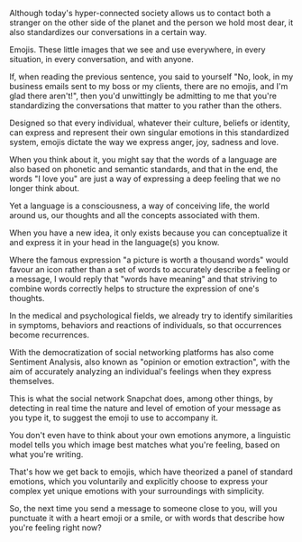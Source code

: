 Although today's hyper-connected society allows us to contact both a stranger on the other side of the planet and the person we hold most dear, it also standardizes our conversations in a certain way.

Emojis. These little images that we see and use everywhere, in every situation, in every conversation, and with anyone.

If, when reading the previous sentence, you said to yourself "No, look, in my business emails sent to my boss or my clients, there are no emojis, and I'm glad there aren't!", then you'd unwittingly be admitting to me that you're standardizing the conversations that matter to you rather than the others.

Designed so that every individual, whatever their culture, beliefs or identity, can express and represent their own singular emotions in this standardized system, emojis dictate the way we express anger, joy, sadness and love.

When you think about it, you might say that the words of a language are also based on phonetic and semantic standards, and that in the end, the words "I love you" are just a way of expressing a deep feeling that we no longer think about. 

Yet a language is a consciousness, a way of conceiving life, the world around us, our thoughts and all the concepts associated with them.

When you have a new idea, it only exists because you can conceptualize it and express it in your head in the language(s) you know.

Where the famous expression "a picture is worth a thousand words" would favour an icon rather than a set of words to accurately describe a feeling or a message, I would reply that "words have meaning" and that striving to combine words correctly helps to structure the expression of one's thoughts.

In the medical and psychological fields, we already try to identify similarities in symptoms, behaviors and reactions of individuals, so that occurrences become recurrences.

With the democratization of social networking platforms has also come Sentiment Analysis, also known as "opinion or emotion extraction", with the aim of accurately analyzing an individual's feelings when they express themselves.

This is what the social network Snapchat does, among other things, by detecting in real time the nature and level of emotion of your message as you type it, to suggest the emoji to use to accompany it.

You don't even have to think about your own emotions anymore, a linguistic model tells you which image best matches what you're feeling, based on what you're writing.

That's how we get back to emojis, which have theorized a panel of standard emotions, which you voluntarily and explicitly choose to express your complex yet unique emotions with your surroundings with simplicity.

So, the next time you send a message to someone close to you, will you punctuate it with a heart emoji or a smile, or with words that describe how you're feeling right now?